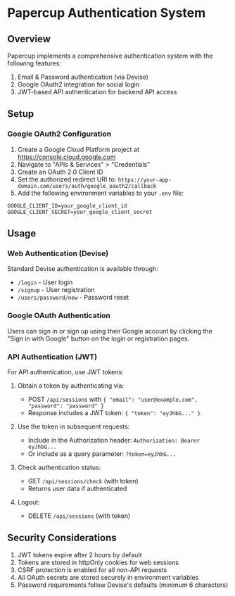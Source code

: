 # Papercup Authentication System

## Overview

Papercup implements a comprehensive authentication system with the following features:

1. Email & Password authentication (via Devise)
2. Google OAuth2 integration for social login
3. JWT-based API authentication for backend API access

## Setup

### Google OAuth2 Configuration

1. Create a Google Cloud Platform project at https://console.cloud.google.com
2. Navigate to "APIs & Services" > "Credentials"
3. Create an OAuth 2.0 Client ID
4. Set the authorized redirect URI to: `https://your-app-domain.com/users/auth/google_oauth2/callback`
5. Add the following environment variables to your `.env` file:

```
GOOGLE_CLIENT_ID=your_google_client_id
GOOGLE_CLIENT_SECRET=your_google_client_secret
```

## Usage

### Web Authentication (Devise)

Standard Devise authentication is available through:

- `/login` - User login
- `/signup` - User registration
- `/users/password/new` - Password reset

### Google OAuth Authentication

Users can sign in or sign up using their Google account by clicking the "Sign in with Google" button on the login or registration pages.

### API Authentication (JWT)

For API authentication, use JWT tokens:

1. Obtain a token by authenticating via:
   - POST `/api/sessions` with `{ "email": "user@example.com", "password": "password" }`
   - Response includes a JWT token: `{ "token": "eyJhbG..." }`

2. Use the token in subsequent requests:
   - Include in the Authorization header: `Authorization: Bearer eyJhbG...`
   - Or include as a query parameter: `?token=eyJhbG...`

3. Check authentication status:
   - GET `/api/sessions/check` (with token)
   - Returns user data if authenticated

4. Logout:
   - DELETE `/api/sessions` (with token)

## Security Considerations

1. JWT tokens expire after 2 hours by default
2. Tokens are stored in httpOnly cookies for web sessions
3. CSRF protection is enabled for all non-API requests
4. All OAuth secrets are stored securely in environment variables
5. Password requirements follow Devise's defaults (minimum 6 characters) 